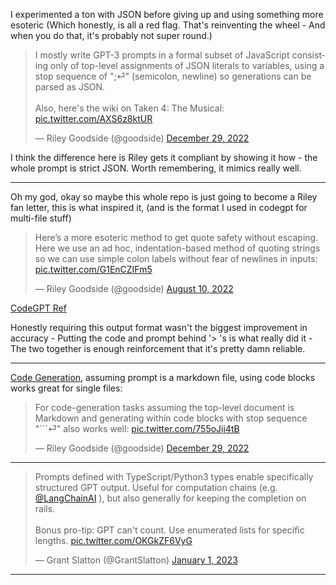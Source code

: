 <head> <script async src="https://platform.twitter.com/widgets.js" charset="utf-8"></script> </head>

I experimented a ton with JSON before giving up and using something more esoteric (Which honestly, is all a red flag. That's reinventing the wheel - And when you do that, it's probably not super round.)

<blockquote class="twitter-tweet"><p lang="en" dir="ltr">I mostly write GPT-3 prompts in a formal subset of JavaScript consisting only of top-level assignments of JSON literals to variables, using a stop sequence of &quot;;⏎&quot; (semicolon, newline) so generations can be parsed as JSON.<br><br>Also, here&#39;s the wiki on Taken 4: The Musical: <a href="https://t.co/AXS6z8ktUR">pic.twitter.com/AXS6z8ktUR</a></p>&mdash; Riley Goodside (@goodside) <a href="https://twitter.com/goodside/status/1608329313425686530?ref_src=twsrc%5Etfw">December 29, 2022</a></blockquote> 

I think the difference here is Riley gets it compliant by showing it how - the whole prompt is strict JSON. Worth remembering, it mimics really well.

---

Oh my god, okay so maybe this whole repo is just going to become a Riley fan letter, this is what inspired it, (and is the format I used in codegpt for multi-file stuff)

<blockquote class="twitter-tweet"><p lang="en" dir="ltr">Here’s a more esoteric method to get quote safety without escaping. Here we use an ad hoc, indentation-based method of quoting strings so we can use simple colon labels without fear of newlines in inputs: <a href="https://t.co/G1EnCZIFm5">pic.twitter.com/G1EnCZIFm5</a></p>&mdash; Riley Goodside (@goodside) <a href="https://twitter.com/goodside/status/1557227829145882624?ref_src=twsrc%5Etfw">August 10, 2022</a></blockquote> 

[CodeGPT Ref](https://github.com/morganpartee/codegpt/blob/main/codegpt/gpt_interface.py#L50)

Honestly requiring this output format wasn't the biggest improvement in accuracy - Putting the code and prompt behind '> 's is what really did it - The two together is enough reinforcement that it's pretty damn reliable.

---

[Code Generation](Code%20Generation.md), assuming prompt is a markdown file, using code blocks works great for single files:
<blockquote class="twitter-tweet"><p lang="en" dir="ltr">For code-generation tasks assuming the top-level document is Markdown and generating within code blocks with stop sequence &quot;```⏎&quot; also works well: <a href="https://t.co/755oJij4tB">pic.twitter.com/755oJij4tB</a></p>&mdash; Riley Goodside (@goodside) <a href="https://twitter.com/goodside/status/1608334443743166471?ref_src=twsrc%5Etfw">December 29, 2022</a></blockquote>

---

<blockquote class="twitter-tweet"><p lang="en" dir="ltr">Prompts defined with TypeScript/Python3 types enable specifically structured GPT output. Useful for computation chains (e.g. <a href="https://twitter.com/LangChainAI?ref_src=twsrc%5Etfw">@LangChainAI</a> ), but also generally for keeping the completion on rails.<br><br>Bonus pro-tip: GPT can&#39;t count. Use enumerated lists for specific lengths. <a href="https://t.co/OKGkZF6VyG">pic.twitter.com/OKGkZF6VyG</a></p>&mdash; Grant Slatton (@GrantSlatton) <a href="https://twitter.com/GrantSlatton/status/1609649786906619905?ref_src=twsrc%5Etfw">January 1, 2023</a></blockquote>

---

